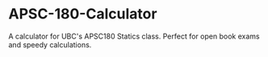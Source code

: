 # APSC-180-Calculator
A calculator for UBC's APSC180 Statics class. Perfect for open book exams and speedy calculations.
